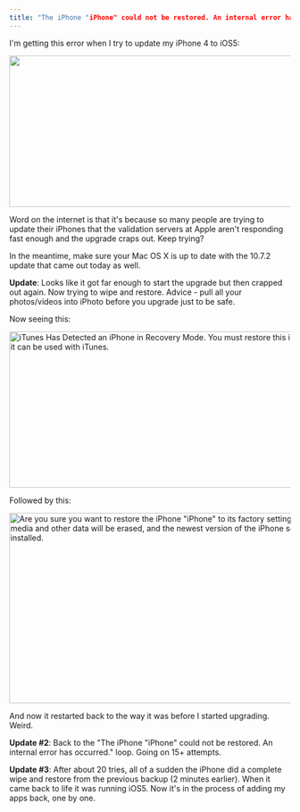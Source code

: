 ```yaml
---
title: "The iPhone "iPhone" could not be restored. An internal error has occured."
---
```

<p>I'm getting this error when I try to update my iPhone 4 to iOS5:</p>
<p><img src="https://chrisenns.com/wp-content/uploads/2011/10/Screen-Shot-2011-10-12-at-2.39.41-PM.png" alt="" title="The iPhone &quot;iPhone&quot; could not be restored. An internal error has occured." width="595" height="271" class="aligncenter size-full wp-image-19715" /></p>
<p>Word on the internet is that it's because so many people are trying to update their iPhones that the validation servers at Apple aren't responding fast enough and the upgrade craps out. Keep trying?</p>
<p>In the meantime, make sure your Mac OS X is up to date with the 10.7.2 update that came out today as well.</p>
<p><strong>Update</strong>: Looks like it got far enough to start the upgrade but then crapped out again. Now trying to wipe and restore. Advice - pull all your photos/videos into iPhoto before you upgrade just to be safe.</p>
<p>Now seeing this:</p>
<p><img src="https://chrisenns.com/wp-content/uploads/2011/10/Screen-Shot-2011-10-12-at-3.43.38-PM.png" alt="iTunes Has Detected an iPhone in Recovery Mode. You must restore this iPhone before it can be used with iTunes." title="iTunes Has Detected an iPhone in Recovery Mode. You must restore this iPhone before it can be used with iTunes." width="604" height="280" class="aligncenter size-full wp-image-19718" /></p>
<p>Followed by this:</p>
<p><img src="https://chrisenns.com/wp-content/uploads/2011/10/Screen-Shot-2011-10-12-at-3.43.47-PM.png" alt="Are you sure you want to restore the iPhone &quot;iPhone&quot; to its factory settings? All of your media and other data will be erased, and the newest version of the iPhone software will be installed." title="Are you sure you want to restore the iPhone &quot;iPhone&quot; to its factory settings? All of your media and other data will be erased, and the newest version of the iPhone software will be installed." width="604" height="341" class="aligncenter size-full wp-image-19719" /></p>
<p>And now it restarted back to the way it was before I started upgrading. Weird.</p>
<p><strong>Update #2</strong>: Back to the "The iPhone "iPhone" could not be restored. An internal error has occurred." loop. Going on 15+ attempts.</p>
<p><strong>Update #3</strong>: After about 20 tries, all of a sudden the iPhone did a complete wipe and restore from the previous backup (2 minutes earlier). When it came back to life it was running iOS5. Now it's in the process of adding my apps back, one by one.</p>
